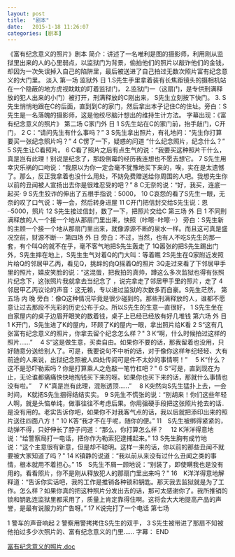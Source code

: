 ```yaml
---
layout: post
title:  "剧本"
date:   2015-1-18 11:26:07
categories: [剧本]
---
```

>
《富有纪念意义的照片》剧本
简介：讲述了一名唯利是图的摄影师，利用刚从监狱里出来的人的心里弱点，以监狱门为背景，偷拍他们的照片以敲诈他们的金钱，却因为一次失误掉入自己的陷阱里，最后被送进了自己拍过无数次照片富有纪念意义的大门里。
淡入
第一场
监狱外 日
1.S先生手里拿着装有长焦距镜头的摄相机站在一个隐蔽的地方虎视眈眈的盯着监狱门，
2.监狱门一（这扇门，是专供刑满释放的犯人出来的小门）被打开，刑满释放的C刚出来， S先生立刻按下快门。
3.  S先生悄悄地跟在C的后面，直到到C的家门，然后拿出本子记住C的住址。旁白：S先生是一名落魄的摄影师，这是他绞尽脑汁想出的维持生计方法。
字幕出现：《富有纪念意义的照片》
第二场
C家门外 日
1  S先生站在C的家门前，抬手敲门，C开门，
2  C：“请问先生有什么事吗？”
3  S先生拿出照片，有礼地问：“先生你打算要买一张纪念照片吗？”
4  C愣了一下，疑惑的问道 “什么纪念照片，纪念什么？”
5  S先生让C看照片。
6  C看了照片之后有点生气的说：“我要买这种照片干什么，真是岂有此理！别说是纪念了，那段倒霉的经历我连想也不愿去想它。
7  S先生用幸灾乐祸的口吻说：“我原以为你一定会毫不犹豫地买下来的，唉，实在是太遗憾了。那么，反正我拿着也没什么用处，不妨免费赠送给你周围的人吧。我想先生你以前的丑闻被人宣扬出去你是很难忍受的吧？”
8  C无奈的说：“好，我买，连底一起买·
9  S先生狡诈的伸出了五根手指说：5000，
10  C哀怨的看了S先生一眼，无奈的叹了口气说：等一会，然后转身进屋
11  C开门把信封交给S先生说：恩··5000，照片
12   S先生接过信封，数了一下，把照片交给C
第三场
外 日
1 不同刑满释放的人一个接一个地从那扇门里出来，快照（咔嚓··咔嚓···）
旁白：S先生新的主顾一个接一个地从那扇门里出来，就像源源不断的泉水一样。而且这可真是盛况空前，财源不断····
第四场
外 日
旁白：不过，当然，也有人不吃S先生的那一套，有个叫Q的就不在乎，毫不客气地把S先生轰走了
1Q嚣张的把S先生踢出门外，S先生摔在地上，S先生生气对着Q的门大叫：等着瞧
2S先生在Q家附近发照片给Q的邻居甲乙丙，看见Q，挑衅的向Q摇着Q的照片
3Q走过来看了下邻居甲手里的照片，嬉皮笑脸的说：“这混蛋，把我拍的真帅，蹲这么多次监狱也得有张照片纪念下，这张照片我就拿去当纪念了 ，说完拿走了邻居甲手里的照片，走了
4邻居甲乙丙议论的声音：这无赖，专以进过监狱的次数多而自豪。S先生茫然，
第五场
内 晚 
旁白：像Q这种情况毕竟是很少碰到的。那些刑满释放的人，谁都不愿意让过去那段不光彩的历史公布于众。所以S先生的生意一直很好，
1  S先生坐在自家屋内的桌子边眉开眼笑的数着钱，桌子上已经已经放有好几堆钱
第六场
外 日
1  K开门，S先生进了K的屋内，环顾了K的屋内一眼，拿出照片给K看
2  S“这有几张富有纪念意义的照片，你拿去留个纪念怎么样？" 
3  K“啊，什么时候拍过这样的照片……”　
4  S“这是做生意，买卖自由。如果你不要的话，那我留着也没用，只好随意分送给别人了。可是，我要说句不中听的话，对于像你这样年纪轻轻、大有前途的人来说，出狱纪念照被人四处传阅可是件不太妙的事情啊！”　
5  K“什么？这不是恐吓勒索吗？你是打算乘人之危敲一笔竹杠吧？" 
6  S“可是，直到现在为止，无论谁都痛痛快快地掏钱买下来的呀。如果你也买下来的话，那就什么事情也没有啦。”　
7   K“真是岂有此理，混账透顶……”　
8   K突然向S先生猛扑上去，一会时间， K就把S先生捆得结结实实。
9  S先生不慌张的说：“别胡来！你们这些年轻人啊，就是头恼单纯，做事往往不考虑后果。你用强硬手段把这张照片抢去的话．是没有用的。老实告诉你吧，如果你不对我客气点的话，我以后就把添印出来的照片送往四面八方！”
10  K答“我才不在乎呢，随你的便。”
11　S先生被绑得紧紧的，动弹不得，只好伸长了脖子问道：“那么，你打算怎么样？　
12  K洋洋得意地说：“给警察局打一电话，把你作为勒索犯逮捕起来。”
13  S先生胸有成竹地说：“这个主意很有新意，但是却不聪明。这样一来的话，你以前的那些丑闻不就要被大家知道了吗？"
14  K镇静的说道：“我以前从来没有过什么丑闻之类的事情，根本就用不着担心。”
15　S先生不屑一顾地说：“别装了，即使瞒我也是没有用的。看看照片，你不是刚从释放犯人的那扇门里出来吗？"
16　K洋洋得意地解释道：“告诉你实话吧，我的工作是推销各种锁和钥匙。那天我去监狱就是为了工作。怎么样？如果你真的把这种照片分发出去的话，那可太感谢你了。我所推销的锁和钥匙连监狱里都采用了，质量上肯定靠得住啊。这将会大大地提高产品的声誉，是最有说服力的广告呀。”
17    K说完打了一个电话
第七场
>
1 警车的声音响起
2 警察用警拷拷住S先生的双手，
3  S先生被带进了那扇不知被他拍过多少次照片的、富有纪念意义的门里……
字幕：
END

[富有纪念意义的照片.doc](docs/juben/富有纪念意义的照片.doc)

